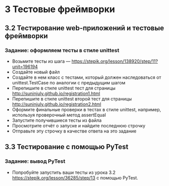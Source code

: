 # 3 Тестовые фреймворки
## 3.2 Тестирование web-приложений и тестовые фреймворки
### Задание: оформляем тесты в стиле unittest
*    Возьмите тесты из шага — https://stepik.org/lesson/138920/step/11?unit=196194
*    Создайте новый файл
*    Создайте в нем класс с тестами, который должен наследоваться от unittest.TestCase по аналогии с предыдущим шагом
*    Перепишите в стиле unittest тест для страницы http://suninjuly.github.io/registration1.html
*    Перепишите в стиле unittest второй тест для страницы http://suninjuly.github.io/registration2.html
*    Оформите финальные проверки в тестах в стиле unittest, например, используя проверочный метод assertEqual
*    Запустите получившиеся тесты из файла 
*    Просмотрите отчёт о запуске и найдите последнюю строчку 
*    Отправьте эту строчку в качестве ответа на это задание 

## 3.3 Тестирование с помощью PyTest
### Задание: вывод PyTest
*   Попробуйте запустить ваши тесты из урока 3.2 https://stepik.org/lesson/36285/step/13 с помощью PyTest.
